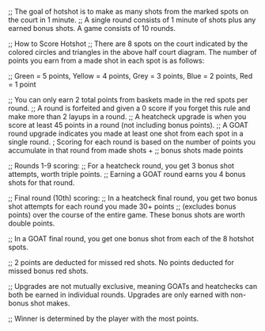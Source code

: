 ;; The goal of hotshot is to make as many shots from the marked spots on the court in 1 minute. 
;; A single round consists of 1 minute of shots plus any earned bonus shots. A game consists of 10 rounds.

;; How to Score Hotshot
;; There are 8 spots on the court indicated by the colored circles and triangles in the above half court diagram. The number of points you earn from a made shot in each spot is as follows:

;; Green = 5 points, Yellow = 4 points, Grey = 3 points, Blue = 2 points, Red = 1 point

;; You can only earn 2 total points from baskets made in the red spots per round. 
;; A round is forfeited and given a 0 score if you forget this rule and make more than 2 layups in a round.
;; A heatcheck upgrade is when you score at least 45 points in a round (not including bonus points).
;; A GOAT round upgrade indicates you made at least one shot from each spot in a single round.
; Scoring for each round is based on the number of points you accumulate in that round from made shots + 
;; bonus shots made points

;; Rounds 1-9 scoring:
;; For a heatcheck round, you get 3 bonus shot attempts, worth triple points. 
;; Earning a GOAT round earns you 4 bonus shots for that round.

;; Final round (10th) scoring:
;; In a heatcheck final round, you get two bonus shot attempts for each round you made 30+ points 
;; (excludes bonus points) over the course of the entire game. These bonus shots are worth double points. 

;; In a GOAT final round, you get one bonus shot from each of the 8 hotshot spots.

;;  2 points are deducted for missed red shots. No points deducted for missed bonus red shots.

;; Upgrades are not mutually exclusive, meaning GOATs and heatchecks can both be earned in individual rounds. Upgrades are only earned with non-bonus shot makes.

;; Winner is determined by the player with the most points.